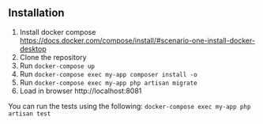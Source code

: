 
## Installation

1. Install docker compose https://docs.docker.com/compose/install/#scenario-one-install-docker-desktop
2. Clone the repository
2. Run `docker-compose up`
4. Run `docker-compose exec my-app composer install -o`
3. Run `docker-compose exec my-app php artisan migrate`
4. Load in browser http://localhost:8081


You can run the tests using the following: `docker-compose exec my-app php artisan test`
